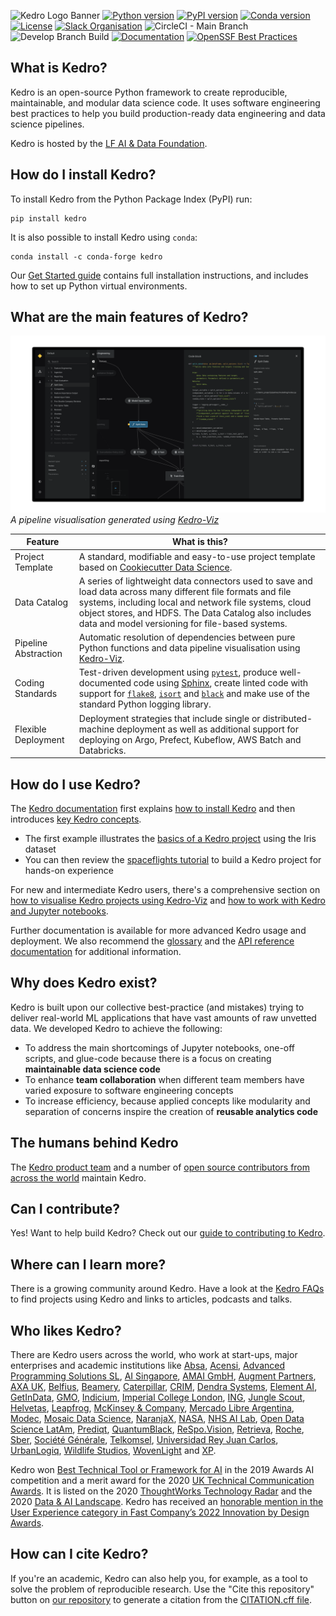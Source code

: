 ![Kedro Logo Banner](https://raw.githubusercontent.com/kedro-org/kedro/develop/static/img/kedro_banner.png)
[![Python version](https://img.shields.io/badge/python-3.7%20%7C%203.8%20%7C%203.9%20%7C%203.10-blue.svg)](https://pypi.org/project/kedro/)
[![PyPI version](https://badge.fury.io/py/kedro.svg)](https://pypi.org/project/kedro/)
[![Conda version](https://img.shields.io/conda/vn/conda-forge/kedro.svg)](https://anaconda.org/conda-forge/kedro)
[![License](https://img.shields.io/badge/license-Apache%202.0-blue.svg)](https://github.com/kedro-org/kedro/blob/main/LICENSE.md)
[![Slack Organisation](https://img.shields.io/badge/slack-chat-blueviolet.svg?label=Kedro%20Slack&logo=slack)](https://slack.kedro.org)
![CircleCI - Main Branch](https://img.shields.io/circleci/build/github/kedro-org/kedro/main?label=main)
![Develop Branch Build](https://img.shields.io/circleci/build/github/kedro-org/kedro/develop?label=develop)
[![Documentation](https://readthedocs.org/projects/kedro/badge/?version=stable)](https://docs.kedro.org/)
[![OpenSSF Best Practices](https://bestpractices.coreinfrastructure.org/projects/6711/badge)](https://bestpractices.coreinfrastructure.org/projects/6711)


## What is Kedro?

Kedro is an open-source Python framework to create reproducible, maintainable, and modular data science code. It uses software engineering best practices to help you build production-ready data engineering and data science pipelines.

Kedro is hosted by the [LF AI & Data Foundation](https://lfaidata.foundation/).

## How do I install Kedro?

To install Kedro from the Python Package Index (PyPI) run:

```
pip install kedro
```

It is also possible to install Kedro using `conda`:

```
conda install -c conda-forge kedro
```

Our [Get Started guide](https://docs.kedro.org/en/stable/get_started/install.html) contains full installation instructions, and includes how to set up Python virtual environments.


## What are the main features of Kedro?

![Kedro-Viz Pipeline Visualisation](https://github.com/kedro-org/kedro-viz/blob/main/.github/img/banner.png)
*A pipeline visualisation generated using [Kedro-Viz](https://github.com/kedro-org/kedro-viz)*


| Feature | What is this? |
|----------------------|----------------------------------------------------------------------------------------------------------------------------------------------------------------------------------------------------------------------------------------------------------------|
| Project Template | A standard, modifiable and easy-to-use project template based on [Cookiecutter Data Science](https://github.com/drivendata/cookiecutter-data-science/). |
| Data Catalog | A series of lightweight data connectors used to save and load data across many different file formats and file systems, including local and network file systems, cloud object stores, and HDFS. The Data Catalog also includes data and model versioning for file-based systems. |
| Pipeline Abstraction | Automatic resolution of dependencies between pure Python functions and data pipeline visualisation using [Kedro-Viz](https://github.com/kedro-org/kedro-viz). |
| Coding Standards | Test-driven development using [`pytest`](https://github.com/pytest-dev/pytest), produce well-documented code using [Sphinx](http://www.sphinx-doc.org/en/master/), create linted code with support for [`flake8`](https://github.com/PyCQA/flake8), [`isort`](https://github.com/PyCQA/isort) and [`black`](https://github.com/psf/black) and make use of the standard Python logging library. |
| Flexible Deployment | Deployment strategies that include single or distributed-machine deployment as well as additional support for deploying on Argo, Prefect, Kubeflow, AWS Batch and Databricks. |


## How do I use Kedro?

The [Kedro documentation](https://docs.kedro.org/en/stable/) first explains [how to install Kedro](https://docs.kedro.org/en/stable/get_started/install.html) and then introduces [key Kedro concepts](https://docs.kedro.org/en/stable/get_started/kedro_concepts.html).

- The first example illustrates the [basics of a Kedro project](https://docs.kedro.org/en/stable/get_started/new_project.html) using the Iris dataset
- You can then review the [spaceflights tutorial](https://docs.kedro.org/en/stable/tutorial/tutorial_template.html) to build a Kedro project for hands-on experience

For new and intermediate Kedro users, there's a comprehensive section on [how to visualise Kedro projects using Kedro-Viz](https://docs.kedro.org/en/stable/visualisation/kedro-viz_visualisation.html) and [how to work with Kedro and Jupyter notebooks](https://docs.kedro.org/en/stable/notebooks_and_ipython/kedro_and_notebooks).

Further documentation is available for more advanced Kedro usage and deployment. We also recommend the [glossary](https://docs.kedro.org/en/stable/resources/glossary.html) and the [API reference documentation](/kedro) for additional information.


## Why does Kedro exist?

Kedro is built upon our collective best-practice (and mistakes) trying to deliver real-world ML applications that have vast amounts of raw unvetted data. We developed Kedro to achieve the following:
 - To address the main shortcomings of Jupyter notebooks, one-off scripts, and glue-code because there is a focus on
  creating **maintainable data science code**
 - To enhance **team collaboration** when different team members have varied exposure to software engineering concepts
 - To increase efficiency, because applied concepts like modularity and separation of concerns inspire the creation of
  **reusable analytics code**


## The humans behind Kedro

The [Kedro product team](https://docs.kedro.org/en/stable/contribution/technical_steering_committee.html#kedro-maintainers) and a number of [open source contributors from across the world](https://github.com/kedro-org/kedro/releases) maintain Kedro.


## Can I contribute?

Yes! Want to help build Kedro? Check out our [guide to contributing to Kedro](https://github.com/kedro-org/kedro/blob/main/CONTRIBUTING.md).


## Where can I learn more?

There is a growing community around Kedro. Have a look at the [Kedro FAQs](https://docs.kedro.org/en/stable/faq/faq.html#how-can-i-find-out-more-about-kedro) to find projects using Kedro and links to articles, podcasts and talks.


## Who likes Kedro?

There are Kedro users across the world, who work at start-ups, major enterprises and academic institutions like [Absa](https://www.absa.co.za/),
[Acensi](https://acensi.eu/page/home),
[Advanced Programming Solutions SL](https://www.linkedin.com/feed/update/urn:li:activity:6863494681372721152/),
[AI Singapore](https://makerspace.aisingapore.org/2020/08/leveraging-kedro-in-100e/),
[AMAI GmbH](https://www.am.ai/),
[Augment Partners](https://www.linkedin.com/posts/augment-partners_kedro-cheat-sheet-by-augment-activity-6858927624631283712-Ivqk),
[AXA UK](https://www.axa.co.uk/),
[Belfius](https://www.linkedin.com/posts/vangansen_mlops-machinelearning-kedro-activity-6772379995953238016-JUmo),
[Beamery](https://medium.com/hacking-talent/production-code-for-data-science-and-our-experience-with-kedro-60bb69934d1f),
[Caterpillar](https://www.caterpillar.com/),
[CRIM](https://www.crim.ca/en/),
[Dendra Systems](https://www.dendra.io/),
[Element AI](https://www.elementai.com/),
[GetInData](https://getindata.com/blog/running-machine-learning-pipelines-kedro-kubeflow-airflow),
[GMO](https://recruit.gmo.jp/engineer/jisedai/engineer/jisedai/engineer/jisedai/engineer/jisedai/engineer/jisedai/blog/kedro_and_mlflow_tracking/),
[Indicium](https://medium.com/indiciumtech/how-to-build-models-as-products-using-mlops-part-2-machine-learning-pipelines-with-kedro-10337c48de92),
[Imperial College London](https://github.com/dssg/barefoot-winnie-public),
[ING](https://www.ing.com),
[Jungle Scout](https://junglescouteng.medium.com/jungle-scout-case-study-kedro-airflow-and-mlflow-use-on-production-code-150d7231d42e),
[Helvetas](https://www.linkedin.com/posts/lionel-trebuchon_mlflow-kedro-ml-ugcPost-6747074322164154368-umKw),
[Leapfrog](https://www.lftechnology.com/blog/ai-pipeline-kedro/),
[McKinsey & Company](https://www.mckinsey.com/alumni/news-and-insights/global-news/firm-news/kedro-from-proprietary-to-open-source),
[Mercado Libre Argentina](https://www.mercadolibre.com.ar),
[Modec](https://www.modec.com/),
[Mosaic Data Science](https://www.youtube.com/watch?v=fCWGevB366g),
[NaranjaX](https://www.youtube.com/watch?v=_0kMmRfltEQ),
[NASA](https://github.com/nasa/ML-airport-taxi-out),
[NHS AI Lab](https://nhsx.github.io/skunkworks/synthetic-data-pipeline),
[Open Data Science LatAm](https://www.odesla.org/),
[Prediqt](https://prediqt.co/),
[QuantumBlack](https://medium.com/quantumblack/introducing-kedro-the-open-source-library-for-production-ready-machine-learning-code-d1c6d26ce2cf),
[ReSpo.Vision](https://neptune.ai/customers/respo-vision),
[Retrieva](https://tech.retrieva.jp/entry/2020/07/28/181414),
[Roche](https://www.roche.com/),
[Sber](https://www.linkedin.com/posts/seleznev-artem_welcome-to-kedros-documentation-kedro-activity-6767523561109385216-woTt),
[Société Générale](https://www.societegenerale.com/en),
[Telkomsel](https://medium.com/life-at-telkomsel/how-we-build-a-production-grade-data-pipeline-7004e56c8c98),
[Universidad Rey Juan Carlos](https://github.com/vchaparro/MasterThesis-wind-power-forecasting/blob/master/thesis.pdf),
[UrbanLogiq](https://urbanlogiq.com/),
[Wildlife Studios](https://wildlifestudios.com),
[WovenLight](https://www.wovenlight.com/) and
[XP](https://youtu.be/wgnGOVNkXqU?t=2210).

Kedro won [Best Technical Tool or Framework for AI](https://awards.ai/the-awards/previous-awards/the-4th-ai-award-winners/) in the 2019 Awards AI competition and a merit award for the 2020 [UK Technical Communication Awards](https://uktcawards.com/announcing-the-award-winners-for-2020/). It is listed on the 2020 [ThoughtWorks Technology Radar](https://www.thoughtworks.com/radar/languages-and-frameworks/kedro) and the 2020 [Data & AI Landscape](https://mattturck.com/data2020/). Kedro has received an [honorable mention in the User Experience category in Fast Company’s 2022 Innovation by Design Awards](https://www.fastcompany.com/90772252/user-experience-innovation-by-design-2022).


## How can I cite Kedro?

If you're an academic, Kedro can also help you, for example, as a tool to solve the problem of reproducible research. Use the "Cite this repository" button on [our repository](https://github.com/kedro-org/kedro) to generate a citation from the [CITATION.cff file](https://docs.github.com/en/repositories/managing-your-repositorys-settings-and-features/customizing-your-repository/about-citation-files).
